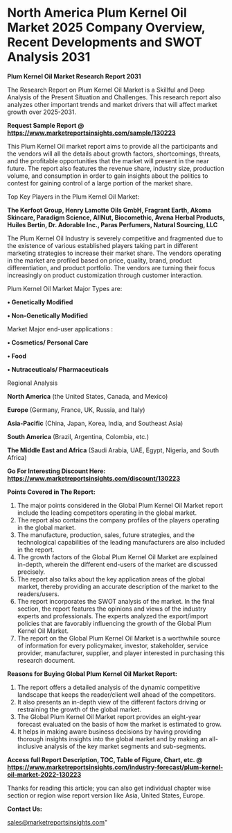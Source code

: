 # North America Plum Kernel Oil Market 2025 Company Overview, Recent Developments and SWOT Analysis 2031

<strong>Plum Kernel Oil Market Research Report 2031</strong>

The Research Report on Plum Kernel Oil Market is a Skillful and Deep Analysis of the Present Situation and Challenges. This research report also analyzes other important trends and market drivers that will affect market growth over 2025-2031.

<strong>Request Sample Report @ <a href=https://www.marketreportsinsights.com/sample/130223>https://www.marketreportsinsights.com/sample/130223</a></strong>

This Plum Kernel Oil market report aims to provide all the participants and the vendors will all the details about growth factors, shortcomings, threats, and the profitable opportunities that the market will present in the near future. The report also features the revenue share, industry size, production volume, and consumption in order to gain insights about the politics to contest for gaining control of a large portion of the market share.

Top Key Players in the Plum Kernel Oil Market:

<strong>The Kerfoot Group, Henry Lamotte Oils GmbH, Fragrant Earth, Akoma Skincare, Paradigm Science, AllNut, Biocomethic, Avena Herbal Products, Huiles Bertin, Dr. Adorable Inc., Paras Perfumers, Natural Sourcing, LLC</strong>

The Plum Kernel Oil Industry is severely competitive and fragmented due to the existence of various established players taking part in different marketing strategies to increase their market share. The vendors operating in the market are profiled based on price, quality, brand, product differentiation, and product portfolio. The vendors are turning their focus increasingly on product customization through customer interaction.

Plum Kernel Oil Market Major Types are:

<strong>• Genetically Modified

• Non-Genetically Modified</strong>

Market Major end-user applications :

<strong>• Cosmetics/ Personal Care

• Food

• Nutraceuticals/ Pharmaceuticals</strong>

Regional Analysis

</u><strong><b>North America</b></strong> (the United States, Canada, and Mexico)

<strong><b>Europe </b></strong>(Germany, France, UK, Russia, and Italy)

<strong><b>Asia-Pacific</b></strong> (China, Japan, Korea, India, and Southeast Asia)

<strong><b>South America</b></strong> (Brazil, Argentina, Colombia, etc.)

<strong><b>The Middle East and Africa</b></strong> (Saudi Arabia, UAE, Egypt, Nigeria, and South Africa)

<strong>Go For Interesting Discount Here: <a href=https://www.marketreportsinsights.com/discount/130223>https://www.marketreportsinsights.com/discount/130223</a></strong>

<strong>Points Covered in The Report:</strong>
<ol>
  <li>The major points considered in the Global Plum Kernel Oil Market report include the leading competitors operating in the global market.</li>
  <li>The report also contains the company profiles of the players operating in the global market.</li>
  <li>The manufacture, production, sales, future strategies, and the technological capabilities of the leading manufacturers are also included in the report.</li>
  <li>The growth factors of the Global Plum Kernel Oil Market are explained in-depth, wherein the different end-users of the market are discussed precisely.</li>
  <li>The report also talks about the key application areas of the global market, thereby providing an accurate description of the market to the readers/users.</li>
  <li>The report incorporates the SWOT analysis of the market. In the final section, the report features the opinions and views of the industry experts and professionals. The experts analyzed the export/import policies that are favorably influencing the growth of the Global Plum Kernel Oil Market.</li>
  <li>The report on the Global Plum Kernel Oil Market is a worthwhile source of information for every policymaker, investor, stakeholder, service provider, manufacturer, supplier, and player interested in purchasing this research document.</li>
</ol>
<strong>Reasons for Buying Global Plum Kernel Oil Market Report:</strong>

<ol>
  <li>The report offers a detailed analysis of the dynamic competitive landscape that keeps the reader/client well ahead of the competitors.</li>
  <li>It also presents an in-depth view of the different factors driving or restraining the growth of the global market.</li>
  <li>The Global Plum Kernel Oil Market report provides an eight-year forecast evaluated on the basis of how the market is estimated to grow.</li>
  <li>It helps in making aware business decisions by having providing thorough insights insights into the global market and by making an all-inclusive analysis of the key market segments and sub-segments.</li>
</ol>
<strong>Access full Report Description, TOC, Table of Figure, Chart, etc. @ <a href=https://www.marketreportsinsights.com/industry-forecast/plum-kernel-oil-market-2022-130223>https://www.marketreportsinsights.com/industry-forecast/plum-kernel-oil-market-2022-130223</a></strong>


Thanks for reading this article; you can also get individual chapter wise section or region wise report version like Asia, United States, Europe.

<strong>Contact Us:</strong>

sales@marketreportsinsights.com"
